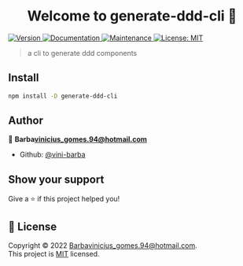 <h1 align="center">Welcome to generate-ddd-cli 👋</h1>
<p>
  <a href="https://www.npmjs.com/package/generate-ddd-cli" target="_blank">
    <img alt="Version" src="https://img.shields.io/npm/v/generate-ddd-cli.svg">
  </a>
  <a href="https://github.com/vini-barba/generate-ddd-cli#readme" target="_blank">
    <img alt="Documentation" src="https://img.shields.io/badge/documentation-yes-brightgreen.svg" />
  </a>
  <a href="https://github.com/vini-barba/generate-ddd-cli/graphs/commit-activity" target="_blank">
    <img alt="Maintenance" src="https://img.shields.io/badge/Maintained%3F-yes-green.svg" />
  </a>
  <a href="https://github.com/vini-barba/generate-ddd-cli/blob/master/LICENSE" target="_blank">
    <img alt="License: MIT" src="https://img.shields.io/github/license/vini-barba/generate-ddd-cli" />
  </a>
</p>

> a cli to generate ddd components

## Install

```sh
npm install -D generate-ddd-cli
```

## Author

👤 **Barba<vinicius_gomes.94@hotmail.com>**

* Github: [@vini-barba](https://github.com/vini-barba)

## Show your support

Give a ⭐️ if this project helped you!

## 📝 License

Copyright © 2022 [Barba<vinicius_gomes.94@hotmail.com>](https://github.com/vini-barba).<br />
This project is [MIT](https://github.com/vini-barba/generate-ddd-cli/blob/master/LICENSE) licensed.